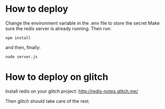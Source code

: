 # How to deploy

Change the environment variable in the .env file to store the secret
Make sure the redis server is already running. Then run:
```
npm install
```

and then, finally:
```
node server.js
```

# How to deploy on glitch
    
Install redis on your glitch project: http://redis-notes.glitch.me/

Then glitch should take care of the rest.